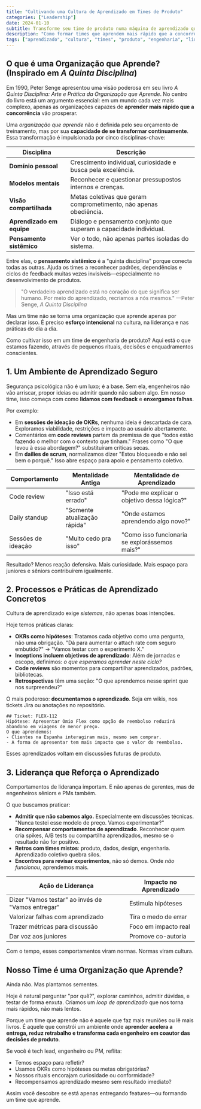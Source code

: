 ```yaml
---
title: "Cultivando uma Cultura de Aprendizado em Times de Produto"
categories: ["Leadership"]
date: 2024-01-10
subtitle: Transforme seu time de produto numa máquina de aprendizado que supera a concorrência através de segurança psicológica, práticas concretas e liderança que prioriza o aprender
description: "Como formar times que aprendem mais rápido que a concorrência através de práticas concretas, liderança que reforça o aprendizado e ambientes seguros para experimentação."
tags: ["aprendizado", "cultura", "times", "produto", "engenharia", "liderança"]
---
```


## O que é uma Organização que Aprende? (Inspirado em _A Quinta Disciplina_)

Em 1990, Peter Senge apresentou uma visão poderosa em seu livro _A Quinta Disciplina: Arte e Prática da Organização que Aprende_. No centro do livro está um argumento essencial: em um mundo cada vez mais complexo, apenas as organizações capazes de **aprender mais rápido que a concorrência** vão prosperar.

Uma _organização que aprende_ não é definida pelo seu orçamento de treinamento, mas por sua **capacidade de se transformar continuamente**. Essa transformação é impulsionada por cinco disciplinas-chave:

| Disciplina                | Descrição                                                          |
| ------------------------- | ------------------------------------------------------------------ |
| **Domínio pessoal**       | Crescimento individual, curiosidade e busca pela excelência.       |
| **Modelos mentais**       | Reconhecer e questionar pressupostos internos e crenças.           |
| **Visão compartilhada**   | Metas coletivas que geram comprometimento, não apenas obediência.  |
| **Aprendizado em equipe** | Diálogo e pensamento conjunto que superam a capacidade individual. |
| **Pensamento sistêmico**  | Ver o todo, não apenas partes isoladas do sistema.                 |

Entre elas, o **pensamento sistêmico** é a "quinta disciplina" porque conecta todas as outras. Ajuda os times a reconhecer padrões, dependências e ciclos de feedback muitas vezes invisíveis—especialmente no desenvolvimento de produtos.

> "O verdadeiro aprendizado está no coração do que significa ser humano. Por meio do aprendizado, recriamos a nós mesmos."
> —Peter Senge, _A Quinta Disciplina_

Mas um time não se torna uma organização que aprende apenas por declarar isso. É preciso **esforço intencional** na cultura, na liderança e nas práticas do dia a dia.

Como cultivar isso em um time de engenharia de produto? Aqui está o que estamos fazendo, através de pequenos rituais, decisões e enquadramentos conscientes.

## 1. Um Ambiente de Aprendizado Seguro

Segurança psicológica não é um luxo; é a base. Sem ela, engenheiros não vão arriscar, propor ideias ou admitir quando não sabem algo. Em nosso time, isso começa com como **lidamos com feedback** e **enxergamos falhas**.

Por exemplo:

- Em **sessões de ideação de OKRs**, nenhuma ideia é descartada de cara. Exploramos viabilidade, restrições e impacto ao usuário abertamente.
- Comentários em **code reviews** partem da premissa de que "todos estão fazendo o melhor com o contexto que tinham." Frases como "O que levou à essa abordagem?" substituíram críticas secas.
- Em **dailies de scrum**, normalizamos dizer "Estou bloqueado e não sei bem o porquê." Isso abre espaço para apoio e pensamento coletivo.

| Comportamento      | Mentalidade Antiga           | Mentalidade de Aprendizado                     |
| ------------------ | ---------------------------- | ---------------------------------------------- |
| Code review        | "Isso está errado"           | "Pode me explicar o objetivo dessa lógica?"    |
| Daily standup      | "Somente atualização rápida" | "Onde estamos aprendendo algo novo?"           |
| Sessões de ideação | "Muito cedo pra isso"        | "Como isso funcionaria se explorássemos mais?" |

Resultado? Menos reação defensiva. Mais curiosidade. Mais espaço para juniores e sêniors contribuírem igualmente.

## 2. Processos e Práticas de Aprendizado Concretos

Cultura de aprendizado exige _sistemas_, não apenas boas intenções.

Hoje temos práticas claras:

- **OKRs como hipóteses**: Tratamos cada objetivo como uma pergunta, não uma obrigação. "Dá para aumentar o attach rate com seguro embutido?" → "Vamos testar com o experimento X."
- **Inceptions incluem objetivos de aprendizado**: Além de jornadas e escopo, definimos: _o que esperamos aprender neste ciclo?_
- **Code reviews** são momentos para compartilhar aprendizados, padrões, bibliotecas.
- **Retrospectivas** têm uma seção: "O que aprendemos nesse sprint que nos surpreendeu?"

O mais poderoso: **documentamos o aprendizado**. Seja em wikis, nos tickets Jira ou anotações no repositório.

```
## Ticket: FLEX-112
Hipótese: Apresentar Omio Flex como opção de reembolso reduzirá abandono em viagens de menor preço.
O que aprendemos:
- Clientes na Espanha interagiram mais, mesmo sem comprar.
- A forma de apresentar tem mais impacto que o valor do reembolso.
```

Esses aprendizados voltam em discussões futuras de produto.

## 3. Liderança que Reforça o Aprendizado

Comportamentos de liderança importam. E não apenas de gerentes, mas de engenheiros sêniors e PMs também.

O que buscamos praticar:

- **Admitir que não sabemos algo.** Especialmente em discussões técnicas. "Nunca testei esse modelo de preço. Vamos experimentar?"
- **Recompensar comportamentos de aprendizado**. Reconhecer quem cria spikes, A/B tests ou compartilha aprendizados, mesmo se o resultado não for positivo.
- **Retros com times mistos**: produto, dados, design, engenharia. Aprendizado coletivo quebra silos.
- **Encontros para revisar experimentos**, não só demos. Onde _não funcionou_, aprendemos mais.

| Ação de Liderança                                 | Impacto no Aprendizado |
| ------------------------------------------------- | ---------------------- |
| Dizer "Vamos testar" ao invés de "Vamos entregar" | Estimula hipóteses     |
| Valorizar falhas com aprendizado                  | Tira o medo de errar   |
| Trazer métricas para discussão                    | Foco em impacto real   |
| Dar voz aos juniores                              | Promove co-autoria     |

Com o tempo, esses comportamentos viram normas. Normas viram cultura.

## Nosso Time é uma Organização que Aprende?

Ainda não. Mas plantamos sementes.

Hoje é natural perguntar "por quê?", explorar caminhos, admitir dúvidas, e testar de forma enxuta. Criamos um _loop de aprendizado_ que nos torna mais rápidos, não mais lentos.

Porque um time que aprende não é aquele que faz mais reuniões ou lê mais livros. É aquele que constrói um ambiente onde **aprender acelera a entrega, reduz retrabalho e transforma cada engenheiro em coautor das decisões de produto**.

Se você é tech lead, engenheiro ou PM, reflita:

- Temos espaço para refletir?
- Usamos OKRs como hipóteses ou metas obrigatórias?
- Nossos rituais encorajam curiosidade ou conformidade?
- Recompensamos aprendizado mesmo sem resultado imediato?

Assim você descobre se está apenas entregando features—ou formando um time que aprende.
